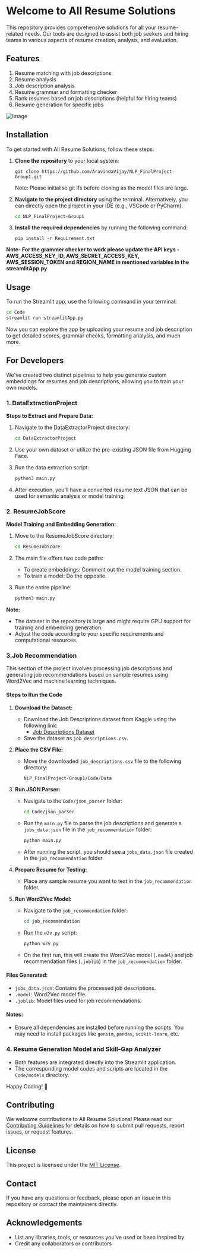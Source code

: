 # Welcome to All Resume Solutions

This repository provides comprehensive solutions for all your resume-related needs. Our tools are designed to assist both job seekers and hiring teams in various aspects of resume creation, analysis, and evaluation.

## Features

1. Resume matching with job descriptions
2. Resume analysis
3. Job description analysis
4. Resume grammar and formatting checker
5. Rank resumes based on job descriptions (helpful for hiring teams)
6. Resume generation for specific jobs

![Image](https://github.com/user-attachments/assets/7d8cd79f-ead5-4a41-b13d-38f7a3e0adc2)


## Installation

To get started with All Resume Solutions, follow these steps:

1. **Clone the repository** to your local system:
   ```
   git clone https://github.com/AravindaVijay/NLP_FinalProject-Group1.git
   ```
   Note: Please initialise git lfs before cloning as the model files are large. 
   
3. **Navigate to the project directory** using the terminal. Alternatively, you can directly open the project in your IDE (e.g., VSCode or PyCharm).
   ```bash
   cd NLP_FinalProject-Group1
   ```

4. **Install the required dependencies** by running the following command:
   ```
   pip install -r Requirement.txt
   ```

**Note- For the grammer checker to work please update the API keys -AWS_ACCESS_KEY_ID, AWS_SECRET_ACCESS_KEY, AWS_SESSION_TOKEN and REGION_NAME in mentioned variables in the streamlitApp.py**
 
## Usage

To run the Streamlit app, use the following command in your terminal:

```bash
cd Code
streamlit run streamlitApp.py
```

Now you can explore the app by uploading your resume and job description to get detailed scores, grammar checks, formatting analysis, and much more.

## For Developers

We've created two distinct pipelines to help you generate custom embeddings for resumes and job descriptions, allowing you to train your own models.

### 1. DataExtractionProject

**Steps to Extract and Prepare Data:**

1. Navigate to the DataExtractorProject directory:
   ```bash
   cd DataExtractorProject
   ```

2. Use your own dataset or utilize the pre-existing JSON file from Hugging Face.

3. Run the data extraction script:
   ```bash
   python3 main.py
   ```

4. After execution, you'll have a converted resume text JSON that can be used for semantic analysis or model training.

### 2. ResumeJobScore

**Model Training and Embedding Generation:**

1. Move to the ResumeJobScore directory:
   ```bash
   cd ResumeJobScore
   ```

2. The main file offers two code paths:
   - To create embeddings: Comment out the model training section.
   - To train a model: Do the opposite.

3. Run the entire pipeline:
   ```bash
   python3 main.py
   ```

**Note:** 
- The dataset in the repository is large and might require GPU support for training and embedding generation.
- Adjust the code according to your specific requirements and computational resources.

### 3.Job Recommendation

This section of the project involves processing job descriptions and generating job recommendations based on sample resumes using Word2Vec and machine learning techniques.

#### Steps to Run the Code

1. **Download the Dataset:**
   - Download the Job Descriptions dataset from Kaggle using the following link:
     - [Job Descriptions Dataset](https://www.kaggle.com/datasets/ravindrasinghrana/job-description-dataset)
   - Save the dataset as `job_descriptions.csv`.

2. **Place the CSV File:**
   - Move the downloaded `job_descriptions.csv` file to the following directory:
     ```
     NLP_FinalProject-Group1/Code/Data
     ```

3. **Run JSON Parser:**
   - Navigate to the `Code/json_parser` folder:
     ```bash
     cd Code/json_parser
     ```
   - Run the `main.py` file to parse the job descriptions and generate a `jobs_data.json` file in the `job_recommendation` folder:
     ```bash
     python main.py
     ```
   - After running the script, you should see a `jobs_data.json` file created in the `job_recommendation` folder.

4. **Prepare Resume for Testing:**
   - Place any sample resume you want to test in the `job_recommendation` folder.

5. **Run Word2Vec Model:**
   - Navigate to the `job_recommendation` folder:
     ```bash
     cd job_recommendation
     ```
   - Run the `w2v.py` script:
     ```bash
     python w2v.py
     ```
   - On the first run, this will create the Word2Vec model (`.model`) and job recommendation files (`.joblib`) in the `job_recommendation` folder.

#### Files Generated:
- `jobs_data.json`: Contains the processed job descriptions.
- `.model`: Word2Vec model file.
- `.joblib`: Model files used for job recommendations.

#### Notes:
- Ensure all dependencies are installed before running the scripts. You may need to install packages like `gensim`, `pandas`, `scikit-learn`, etc.

### 4. Resume Generation Model and Skill-Gap Analyzer

- Both features are integrated directly into the Streamlit application.
- The corresponding model codes and scripts are located in the `Code/models` directory.

Happy Coding! 🚀


## Contributing

We welcome contributions to All Resume Solutions! Please read our [Contributing Guidelines](CONTRIBUTING.md) for details on how to submit pull requests, report issues, or request features.

## License

This project is licensed under the [MIT License](LICENSE).

## Contact

If you have any questions or feedback, please open an issue in this repository or contact the maintainers directly.

## Acknowledgements

- List any libraries, tools, or resources you've used or been inspired by
- Credit any collaborators or contributors








